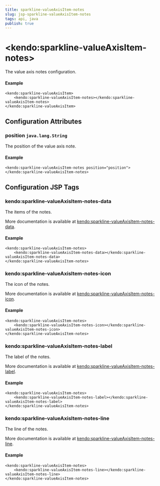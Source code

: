 ```yaml
---
title: sparkline-valueAxisItem-notes
slug: jsp-sparkline-valueAxisItem-notes
tags: api, java
publish: true
---
```


# \<kendo:sparkline-valueAxisItem-notes\>

The value axis notes configuration.

#### Example
    <kendo:sparkline-valueAxisItem>
        <kendo:sparkline-valueAxisItem-notes></kendo:sparkline-valueAxisItem-notes>
    </kendo:sparkline-valueAxisItem>

## Configuration Attributes

### position `java.lang.String`

The position of the value axis note.

#### Example
    <kendo:sparkline-valueAxisItem-notes position="position">
    </kendo:sparkline-valueAxisItem-notes>


##  Configuration JSP Tags

### kendo:sparkline-valueAxisItem-notes-data

The items of the notes.

More documentation is available at [kendo:sparkline-valueAxisItem-notes-data](sparkline/valueaxisitem-notes-data).

#### Example

    <kendo:sparkline-valueAxisItem-notes>
        <kendo:sparkline-valueAxisItem-notes-data></kendo:sparkline-valueAxisItem-notes-data>
    </kendo:sparkline-valueAxisItem-notes>

### kendo:sparkline-valueAxisItem-notes-icon

The icon of the notes.

More documentation is available at [kendo:sparkline-valueAxisItem-notes-icon](sparkline/valueaxisitem-notes-icon).

#### Example

    <kendo:sparkline-valueAxisItem-notes>
        <kendo:sparkline-valueAxisItem-notes-icon></kendo:sparkline-valueAxisItem-notes-icon>
    </kendo:sparkline-valueAxisItem-notes>

### kendo:sparkline-valueAxisItem-notes-label

The label of the notes.

More documentation is available at [kendo:sparkline-valueAxisItem-notes-label](sparkline/valueaxisitem-notes-label).

#### Example

    <kendo:sparkline-valueAxisItem-notes>
        <kendo:sparkline-valueAxisItem-notes-label></kendo:sparkline-valueAxisItem-notes-label>
    </kendo:sparkline-valueAxisItem-notes>

### kendo:sparkline-valueAxisItem-notes-line

The line of the notes.

More documentation is available at [kendo:sparkline-valueAxisItem-notes-line](sparkline/valueaxisitem-notes-line).

#### Example

    <kendo:sparkline-valueAxisItem-notes>
        <kendo:sparkline-valueAxisItem-notes-line></kendo:sparkline-valueAxisItem-notes-line>
    </kendo:sparkline-valueAxisItem-notes>

 
